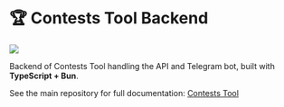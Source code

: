 # 🏆 Contests Tool Backend

![](https://raw.githubusercontent.com/OpenBuilders/contest-tool/refs/heads/master/docs/Demo.gif)

Backend of Contests Tool handling the API and Telegram bot, built with **TypeScript + Bun**.

See the main repository for full documentation: [Contests Tool](https://github.com/OpenBuilders/contest-tool)
